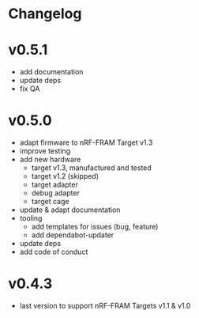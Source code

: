 # Changelog

# v0.5.1

- add documentation
- update deps
- fix QA

# v0.5.0

- adapt firmware to nRF-FRAM Target v1.3
- improve testing
- add new hardware
  - target v1.3, manufactured and tested
  - target v1.2 (skipped)
  - target adapter
  - debug adapter
  - target cage
- update & adapt documentation
- tooling
  - add templates for issues (bug, feature)
  - add dependabot-updater
- update deps
- add code of conduct

# v0.4.3

- last version to support nRF-FRAM Targets v1.1 & v1.0
